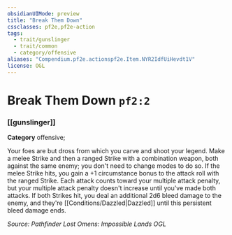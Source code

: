 ```yaml
---
obsidianUIMode: preview
title: "Break Them Down"
cssclasses: pf2e,pf2e-action
tags:
  - trait/gunslinger
  - trait/common
  - category/offensive
aliases: "Compendium.pf2e.actionspf2e.Item.NYR2IdfUiHevdt1V"
license: OGL
---
```

# Break Them Down `pf2:2`

### [[gunslinger]]

**Category** offensive; 




Your foes are but dross from which you carve and shoot your legend. Make a melee Strike and then a ranged Strike with a combination weapon, both against the same enemy; you don't need to change modes to do so. If the melee Strike hits, you gain a +1 circumstance bonus to the attack roll with the ranged Strike. Each attack counts toward your multiple attack penalty, but your multiple attack penalty doesn't increase until you've made both attacks. If both Strikes hit, you deal an additional 2d6 bleed damage to the enemy, and they're [[Conditions/Dazzled|Dazzled]] until this persistent bleed damage ends.

*Source: Pathfinder Lost Omens: Impossible Lands*
*OGL*